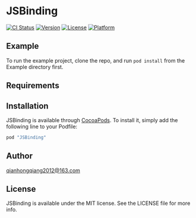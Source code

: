 # JSBinding

[![CI Status](http://img.shields.io/travis/qianhongqiang2012@163.com/JSBinding.svg?style=flat)](https://travis-ci.org/qianhongqiang2012@163.com/JSBinding)
[![Version](https://img.shields.io/cocoapods/v/JSBinding.svg?style=flat)](http://cocoapods.org/pods/JSBinding)
[![License](https://img.shields.io/cocoapods/l/JSBinding.svg?style=flat)](http://cocoapods.org/pods/JSBinding)
[![Platform](https://img.shields.io/cocoapods/p/JSBinding.svg?style=flat)](http://cocoapods.org/pods/JSBinding)

## Example

To run the example project, clone the repo, and run `pod install` from the Example directory first.

## Requirements

## Installation

JSBinding is available through [CocoaPods](http://cocoapods.org). To install
it, simply add the following line to your Podfile:

```ruby
pod "JSBinding"
```

## Author

qianhongqiang2012@163.com

## License

JSBinding is available under the MIT license. See the LICENSE file for more info.
